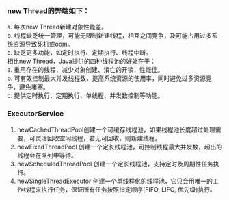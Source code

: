 ### new Thread的弊端如下：
a. 每次new Thread新建对象性能差。       
b. 线程缺乏统一管理，可能无限制新建线程，相互之间竞争，及可能占用过多系统资源导致死机或oom。        
c. 缺乏更多功能，如定时执行、定期执行、线程中断。        
相比new Thread，Java提供的四种线程池的好处在于：          
a. 重用存在的线程，减少对象创建、消亡的开销，性能佳。         
b. 可有效控制最大并发线程数，提高系统资源的使用率，同时避免过多资源竞争，避免堵塞。            
c. 提供定时执行、定期执行、单线程、并发数控制等功能。             

### ExecutorService
1. newCachedThreadPool创建一个可缓存线程池，如果线程池长度超过处理需要，可灵活回收空闲线程，若无可回收，则新建线程。
2. newFixedThreadPool 创建一个定长线程池，可控制线程最大并发数，超出的线程会在队列中等待。
3. newScheduledThreadPool 创建一个定长线程池，支持定时及周期性任务执行。
4. newSingleThreadExecutor 创建一个单线程化的线程池，它只会用唯一的工作线程来执行任务，保证所有任务按照指定顺序(FIFO, LIFO, 优先级)执行。